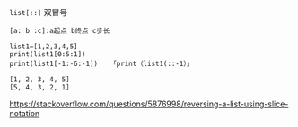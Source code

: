 `list[::]` 双冒号

    [a: b :c]:a起点 b终点 c步长
    
    list1=[1,2,3,4,5]
    print(list1[0:5:1])
    print(list1[-1:-6:-1])   「print（list1(::-1）」
    
    [1, 2, 3, 4, 5]
    [5, 4, 3, 2, 1]
    
https://stackoverflow.com/questions/5876998/reversing-a-list-using-slice-notation
